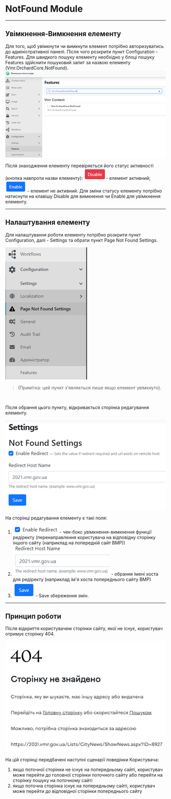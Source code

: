 # NotFound Module

---

## Увімкнення-Вимкнення елементу

Для того, щоб увімкнути чи вимкнути елемент потрібно авторизуватись до адміністративної панелі. Після чого розкрити пункт Configuration - Features. Для швидкого пошуку елементу необхідно у блоці пошуку Features здійснити пошуковий запит за назвою елементу (Vmr.OrchardCore.NotFound).
![](assets/media/image102.png)

Після знаходження елементу перевіряється його статус активності (кнопка навпроти назви елементу): ![](assets/media/image103.png) - елемент активний; ![](assets/media/image104.png) - елемент не активний.
Для зміни статусу елементу потрібно натиснути на клавішу Disable для вимкнення чи Enable для увімкнення елементу.

---

## Налаштування елементу

Для налаштування роботи елементу потрібно розкрити пункт Configuration, далі - Settings та обрати пункт Page Not Found Settings.

![](assets/media/image105.png)

>(Примітка: цей пункт з'являється лише якщо елемент увімкнуто).

&nbsp;

Після обрання цього пункту, відкривається сторінка редагування елементу. 

![](assets/media/image106.png)

На сторінці редагування елементу є такі поля:

1)  ![](assets/media/image107.png) - чек-бокс увімкнення-вимкнення функції редіректу (перенаправлення користувача на відповідну сторінку іншого сайту (наприклад на попередній сайт ВМР))
2)  ![](assets/media/image108.png) - обрання імені хоста для редіректу (наприклад ім'я хоста попереднього сайту ВМР)
3)  ![](assets/media/image109.png) - Save збереження змін.

---

## Принцип роботи

Після відкриття користувачем сторінки сайту, якої не існує, користувач отримує сторінку 404.

![](assets/media/image110.png)


На цій сторінці передбачені наступні сценарії поведінки Користувача:

1)  якщо поточної сторінки не існує на попередньому сайті, користувач може перейти до головної сторінки поточного сайту або перейти на сторінку пошуку на поточному сайті
2)  якщо поточна сторінка існує на попередньому сайті, користувач може перейти до відповідної сторінки попереднього сайту
